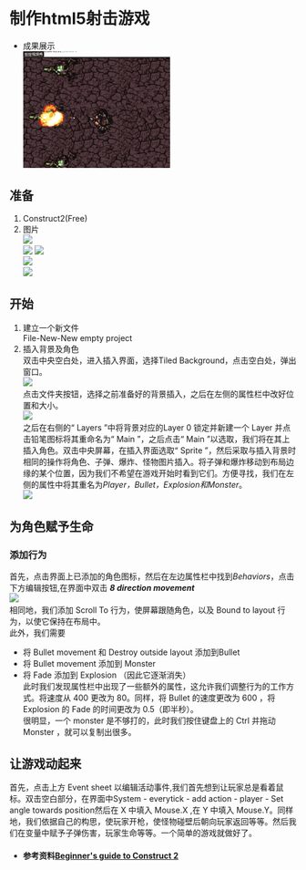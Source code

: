 # 制作html5射击游戏 

* 成果展示   
![](images/lyt.gif)  

## 准备
1. Construct2(Free)  
2. 图片  
![](https://www.scirra.com/images/articles/bg.png)  
![](https://www.scirra.com/images/articles/player.png) 
![](https://www.scirra.com/images/articles/monster.png)  
![](https://www.scirra.com/images/articles/Bullet.png)  
![](https://www.scirra.com/images/articles/explode.png)

## 开始
1. 建立一个新文件  
File-New-New empty project
2. 插入背景及角色  
双击中央空白处，进入插入界面，选择Tiled Background，点击空白处，弹出窗口。  
![](https://www.scirra.com/images/articles/loadtexturefromfile.png)  
点击文件夹按钮，选择之前准备好的背景插入，之后在左侧的属性栏中改好位置和大小。  
![](https://www.scirra.com/images/articles/tiledproperties.png)  
之后在右侧的“ Layers ”中将背景对应的Layer 0 锁定并新建一个 Layer 并点击铅笔图标将其重命名为“ Main ”，之后点击“ Main ”以选取，我们将在其上插入角色。双击中央屏幕，在插入界面选取“ Sprite ”，然后采取与插入背景时相同的操作将角色、子弹、爆炸、怪物图片插入。将子弹和爆炸移动到布局边缘的某个位置，因为我们不希望在游戏开始时看到它们。方便寻找，我们在左侧的属性中将其重名为*Player，Bullet，Explosion和Monster*。  
![](https://www.scirra.com/images/articles/objectname.png)  

## 为角色赋予生命
### 添加行为
首先，点击界面上已添加的角色图标，然后在左边属性栏中找到*Behaviors*，点击下方编辑按钮,在界面中双击 ***8 direction movement***  
![](https://www.scirra.com/images/articles/add8dir.png)  
相同地，我们添加 Scroll To 行为，使屏幕跟随角色，以及 Bound to layout 行为，以使它保持在布局中。  
此外，我们需要  
* 将 Bullet movement 和 Destroy outside layout 添加到Bullet
* 将 Bullet movement 添加到 Monster
* 将 Fade 添加到 Explosion （因此它逐渐消失）  
此时我们发现属性栏中出现了一些额外的属性，这允许我们调整行为的工作方式。将速度从 400 更改为 80。同样，将 Bullet 的速度更改为 600 ，将 Explosion 的 Fade 的时间更改为 0.5（即半秒）。  
很明显，一个 monster 是不够打的，此时我们按住键盘上的 Ctrl 并拖动 Monster ，就可以复制出很多。

## 让游戏动起来
首先，点击上方 Event sheet 以编辑活动事件,我们首先想到让玩家总是看着鼠标。双击空白部分，在界面中System - everytick - add action - player - Set angle towards position然后在 X 中填入 Mouse.X ,在 Y 中填入 Mouse.Y。同样地，我们依据自己的构思，使玩家开枪，使怪物碰壁后朝向玩家返回等等。然后我们在变量中赋予子弹伤害，玩家生命等等。一个简单的游戏就做好了。

* ####  参考资料[Beginner's guide to Construct 2](https://www.scirra.com/tutorials/37/beginners-guide-to-construct-2)



